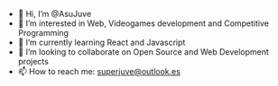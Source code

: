 - 👋 Hi, I’m @AsuJuve
- 👀 I’m interested in Web, Videogames development and Competitive Programming
- 🌱 I’m currently learning React and Javascript
- 💞️ I’m looking to collaborate on Open Source and Web Development projects 
- 📫 How to reach me: superjuve@outlook.es
